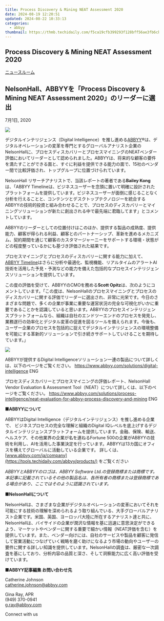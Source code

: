 ```yaml
---
title: Process Discovery & Mining NEAT Assessment 2020
date: 2024-08-19 12:20:51
updated: 2024-08-22 10:33:13
categories:
  - abbyy
thumbnail: https://thmb.techidaily.com/f5ca19cfb399293f128bff56ae3fb6cb8b3fe3b136dab287938aeaf206fdd815.jpg
---
```


## Process Discovery & Mining NEAT Assessment 2020

[ニュースルーム](https://tools.techidaily.com/abbyy/products/)

## NelsonHall、ABBYYを「Process Discovery & Mining NEAT Assessment 2020」のリーダーに選出

7月1日, 2020

![](https://content.abbyy.com/-/media/project/abbyy/abbyy/branchtemplates/shutterstock_1272462163_1296-x-729.jpg?h=729&iar=0&w=1296)

デジタルインテリジェンス（Digital Intelligence）を推し進める[ABBYY](https://tools.techidaily.com/abbyy/products/)®は、デジタルオペレーションの変革を専門とするグローバルアナリスト企業のNelsonHallに、プロセスディスカバリーとプロセスマイニングのNEATベンダー評価においてリーダーとして認められました。ABBYYは、将来的な顧客の要件を満たすことができる面と、すぐに利益を提供できる能力の面で、15社のベンダー間で比較評価され、トップグループに位置づけられています。

NelsonHall リサーチアナリストで、当該レポートの著者である**Bailey Kong**は、「ABBYY Timelineは、ビジネスユーザーを念頭に置いて明確に設計されたプラットフォームを提供しています。ビジネスユーザーが面倒に感じることなく分析を行えることと、コンテンツとデスクトップテクノロジーを統合するABBYYの技術的投資と組み合わせることで、プロセスのディスカバリーとマイニングソリューションが新たに創出される中で最先端に君臨してます」とコメントしています。

ABBYYのリーダーとしての位置付けはこのほか、提供する製品の成熟度、提供能力、顧客が得られる利益、顧客とのパートナーシップ、革新を進めるメカニズム、契約期間を通じて顧客のカスタマージャーニーをサポートする環境・状態がどの程度整っているかにも基づき評価された結果です。

プロセスマイニングとプロセスのディスカバリーに関する能力に加えて、 [ABBYY Timeline](https://tools.techidaily.com/abbyy/products/)はさらに分析や最適化、監視機能、リアルタイムのアラートAI技術を活用した予見・予測などの能力を備えた包括的なプロセスインテリジェンスソリューションを提供しています。 

この度の評価を受けて、ABBYYのCMOを務める**Scott Opitz**は、次のようにコメントしています。「この度は、NelsonHallのプロセスマイニングとプロセスのディスカバリーに関する評価でリーダーに選出され、非常に光栄です。今日のさまざまな問題で、多くの企業が事業に重要な運営状況の完全な可視化がいかに重要であることかを認識していると思います。ABBYYのプロセスインテリジェンスプラットフォームなら、組織は自社のエンドツーエンドのプロセスを発見し、業務遂行の効率化とデジタル変革の促進を図るツールを備えられます。今後も、ユーザー企業のプロセスを包括的に捉えてデジタルインテリジェンスの環境整備を可能にする革新的ソリューションで引き続きサポートしていけることを期待しています。」

![](https://static1.abbyy.com/abbyycommedia/28790/pdm-overall-final.png)

ABBYYが提供するDigital Intelligenceソリューション一連の製品について詳しくは、以下のページをご覧ください。 <https://www.abbyy.com/solutions/digital-intelligence> ENG

プロセスディスカバリーとプロセスマイニングの評価レポート、NelsonHall Vendor Evaluation & Assessment Tool（NEAT）について詳しくは、以下のページをご覧ください。 <https://www.abbyy.com/solutions/process-intelligence/neat-evaluation-for-abbyy-process-discovery-and-mining> ENG   

**■ABBYYについて**

ABBYYはDigital Intelligence（デジタルインテリジェンス）を推し進める企業で、 ビジネスプロセスの完全な理解と組織のDigital IQレベルを底上げするデジタルインテリジェンスプラットフォームを提供しています。金融、保険、輸送、ヘルスケア、その他業界の企業が名を連ねるFortune 500の企業がABBYYの技術を利用し、AIを活用した事業決定を行っています。ABBYYは13カ国にオフィスを構えてグローバルに活動している企業です。 詳しくは、[www.abbyy.com/ja/company](https://tools.techidaily.com/abbyy/products/) をご覧ください

_ABBYYとABBYYのロゴは、ABBYY Software Ltd.の登録商標または商標です。本記事に記載されているその他の製品名は、各所有者の商標または登録商標である場合があり、ここではそのように認識されています。_

■**NelsonHallについて**

NelsonHallは、さまざまな企業がデジタルオペレーションの変革においてそれを可能にする技術の理解を深められるよう取り組んでいる、大手グローバルアナリスト企業です。米国、英国、ヨーロッパ大陸に所在するアナリスト達と共に、NelsonHallは、バイサイドの企業が潤沢な情報を基に迅速に意思決定ができるよう、マーケットやベンダーに関する重要で細かい情報（NEAT評価を含む）を提供しています。また、ベンダー向けには、自社のサービスや製品を顧客に発信して営業活動につなげていく戦略を磨く助けになるよう市場の動向やユーザーの要件に関する詳しい知識を提供しています。NelsonHallの調査は、厳密な一次調査を基にしており、分析内容の品質と深さ、そして洞察能力に広く高い評価を受けています。

**■ABBYY記事編集 お問い合わせ先**

Catherine Johnson  
[catherine.johnson@abbyy.com](https://tools.techidaily.com/abbyy/products/)

Gina Ray, APR  
(949) 370-0941  
[g.ray@abbyy.com](https://tools.techidaily.com/abbyy/products/)

Connect with us

<ins class="adsbygoogle"
     style="display:block"
     data-ad-format="autorelaxed"
     data-ad-client="ca-pub-7571918770474297"
     data-ad-slot="1223367746"></ins>



<ins class="adsbygoogle"
     style="display:block"
     data-ad-client="ca-pub-7571918770474297"
     data-ad-slot="8358498916"
     data-ad-format="auto"
     data-full-width-responsive="true"></ins>
